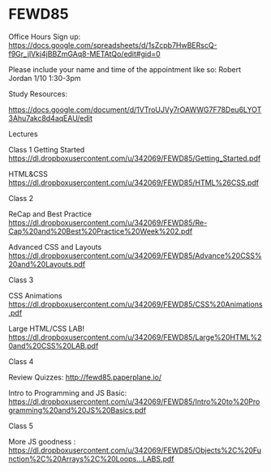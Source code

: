 # FEWD85

Office Hours Sign up:
https://docs.google.com/spreadsheets/d/1sZcpb7HwBERscQ-f9Gr_jlVkj4jBBZmGAq8-METAtQo/edit#gid=0

Please include your name and time of the appointment like so: 
Robert Jordan 1/10  1:30-3pm

Study Resources:

https://docs.google.com/document/d/1VTroUJVy7rOAWWG7F78Deu6LYOT3Ahu7akc8d4aqEAU/edit

Lectures

Class 1
Getting Started https://dl.dropboxusercontent.com/u/342069/FEWD85/Getting_Started.pdf

HTML&CSS https://dl.dropboxusercontent.com/u/342069/FEWD85/HTML%26CSS.pdf

Class 2

ReCap and Best Practice https://dl.dropboxusercontent.com/u/342069/FEWD85/Re-Cap%20and%20Best%20Practice%20Week%202.pdf

Advanced CSS and Layouts https://dl.dropboxusercontent.com/u/342069/FEWD85/Advance%20CSS%20and%20Layouts.pdf

Class 3

CSS Animations https://dl.dropboxusercontent.com/u/342069/FEWD85/CSS%20Animations.pdf

Large HTML/CSS LAB! https://dl.dropboxusercontent.com/u/342069/FEWD85/Large%20HTML%20and%20CSS%20LAB.pdf

Class 4

Review Quizzes: http://fewd85.paperplane.io/

Intro to Programming and JS Basic: https://dl.dropboxusercontent.com/u/342069/FEWD85/Intro%20to%20Programming%20and%20JS%20Basics.pdf

Class 5

More JS goodness : https://dl.dropboxusercontent.com/u/342069/FEWD85/Objects%2C%20Function%2C%20Arrays%2C%20Loops...LABS.pdf
